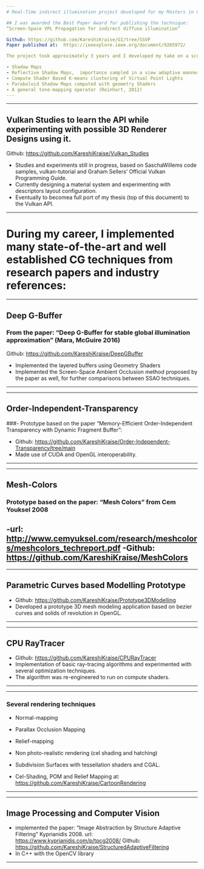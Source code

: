 ```yaml
---
# Real-Time indirect illumination project developed for my Masters in Computer Graphics

## I was awarded the Best Paper Award for publishing the technique:
“Screen-Space VPL Propagation for indirect diffuse illumination”

Github: https://github.com/KareshiKraise/GI/tree/SSVP
Paper published at:  https://ieeexplore.ieee.org/document/9265972/

The project took approximately 3 years and I developed my take on a screen-space indirect lighting algorithm for diffuse inter-reflections. The project itself is composed of many different algorithms implemented from other famous papers and consists of multiple passes over the GPU rasterization pipeline.

- Shadow Maps 
- Reflective Shadow Maps,  importance sampled in a view adaptive manner based on Ritschel, 2009 
- Compute Shader Based K-means clustering of Virtual Point Lights
- Paraboloid Shadow Maps computed with geometry Shaders
- A general tone-mapping operator (Reinhart, 2012)
---
```


---
## Vulkan Studies to learn the API while experimenting with possible 3D Renderer Designs using it.

Github: https://github.com/KareshiKraise/Vulkan_Studies
- Studies and experiments still in progress, based on SaschaWillems code samples, vulkan-tutorial and Graham Sellers’ Official Vulkan Programming Guide.
- Currently designing a material system and experimenting with descriptors layout configuration.
- Eventually to becomea full port of my thesis (top of this document) to the Vulkan API.

---

# During my career, I implemented many state-of-the-art and well established CG techniques from research papers and industry references:

---
## Deep G-Buffer

### From the paper: “Deep G-Buffer for stable global illumination approximation” (Mara, McGuire 2016)

Github: https://github.com/KareshiKraise/DeepGBuffer

- Implemented the layered buffers using Geometry Shaders
- Implemented the Screen-Space Ambient Occlusion method proposed by the paper as well, for further comparisons between SSAO techniques.
---

---
## Order-Independent-Transparency

###- Prototype based on the paper “Memory-Efficient Order-Independent Transparency with Dynamic Fragment Buffer”:

- Github: https://github.com/KareshiKraise/Order-Independent-Transparency/tree/main
- Made use of CUDA and OpenGL interoperability.
---

---
## Mesh-Colors
### Prototype based on the paper: “Mesh Colors” from Cem Youksel 2008

-url: http://www.cemyuksel.com/research/meshcolors/meshcolors_techreport.pdf
-Github: https://github.com/KareshiKraise/MeshColors
---

---
## Parametric Curves based Modelling Prototype

- Github: https://github.com/KareshiKraise/Prototype3DModelling
- Developed a prototype 3D mesh modeling application based on bezier curves and solids of revolution in OpenGL.
---

---
## CPU RayTracer
 - Github: https://github.com/KareshiKraise/CPURayTracer
- Implementation of basic ray-tracing algorithms and experimented with several optimization techniques.
- The algorithm was re-engineered to run on compute shaders.
---

---
### Several rendering techniques 

- Normal-mapping
-  Parallax Occlusion Mapping 
-  Relief-mapping
-  Non photo-realistic rendering (cel shading and hatching) 
-  Subdivision Surfaces with tessellation shaders and CGAL.

-  Cel-Shading, POM and Relief Mapping at:
https://github.com/KareshiKraise/CartoonRendering
---

---
## Image Processing and Computer Vision

- implemented the paper:  “Image Abstraction by Structure Adaptive Filtering” Kyprianidis 2008.
url: https://www.kyprianidis.com/p/tpcg2008/
Github: https://github.com/KareshiKraise/StructuredAdaptiveFiltering
- In C++ with the OpenCV library
---





